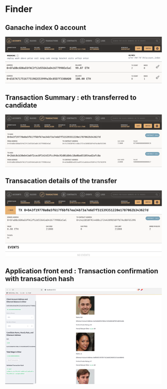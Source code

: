 # Finder

## Ganache index 0 account 
![Ganache Index 0 Account](./Images/1.Ganache_Account.png)

## Transaction Summary : eth transferred to candidate
![Transactions counts](./Images/2.Ganache_Transactions.png)

## Transacation details of the transfer
![Transaction details](./Images/3.Transaction_details.png)

## Application front end : Transaction confirmation with transaction hash
![Application front end transaction success](./Images/4.Streamlit_App_transaction_hash.png)